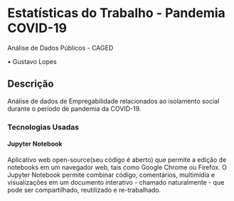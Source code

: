 # Estatísticas do Trabalho - Pandemia COVID-19
Análise de Dados Públicos - CAGED

• Gustavo Lopes

## Descrição
Análise de dados de Empregabilidade relacionados ao isolamento social durante o período de pandemia da COVID-19. 

### Tecnologias Usadas
#### Jupyter Notebook
Aplicativo web open-source(seu código é aberto) que permite a edição de notebooks em um navegador web, tais como Google Chrome ou Firefox. O Jupyter Notebook permite combinar código, comentários, multimídia e visualizações em um documento interativo - chamado naturalmente - que pode ser compartilhado, reutilizado e re-trabalhado.
